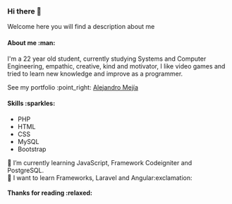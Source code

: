 ### Hi there 👋
<p> Welcome here you will find a description about me </p>

<h4> About me :man: </h4>
<p> I'm a 22 year old student, currently studying Systems and Computer Engineering, empathic, creative, kind and motivator, I like video games and tried to learn new knowledge and improve as a programmer. </p>
<p> See my portfolio :point_right: <a href="https://mejiaale01.github.io" title="Portfolio"> Alejandro Mejía </a>

<h4> Skills :sparkles: </h4>
<ul>
  <li> PHP </li>
  <li> HTML </li>
  <li> CSS </li>
  <li> MySQL </li>
  <li> Bootstrap </li>
</ul>
🔭 I’m currently learning JavaScript, Framework Codeigniter and PostgreSQL.
<br>
🌱 I want to learn Frameworks, Laravel and Angular:exclamation:
<br>
<br>
<b> Thanks for reading :relaxed: </b>

<!--
**MejiaAle01/MejiaAle01** is a ✨ _special_ ✨ repository because its `README.md` (this file) appears on your GitHub profile.

Here are some ideas to get you started:

- 🔭 I’m currently working on ...
- 🌱 I’m currently learning ...
- 👯 I’m looking to collaborate on ...
- 🤔 I’m looking for help with ...
- 💬 Ask me about ...
- 📫 How to reach me: ...
- 😄 Pronouns: ...
- ⚡ Fun fact: ...
-->
